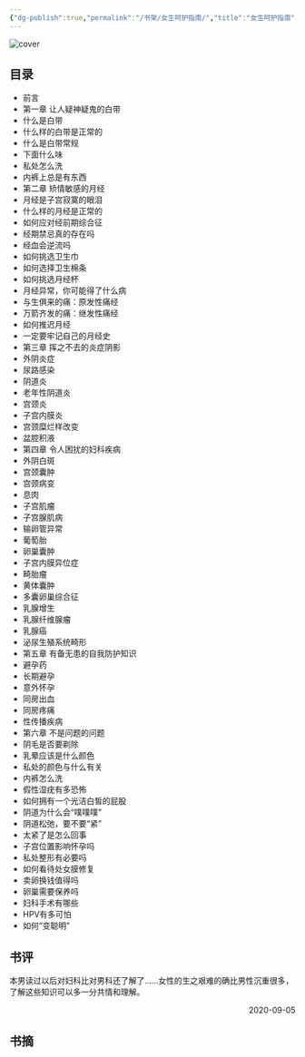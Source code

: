 ```yaml
---
{"dg-publish":true,"permalink":"/书架/女生呵护指南/","title":"女生呵护指南"}
---
```



![cover](https://s2.loli.net/2025/10/10/4l8QuVxmOe6zpic.png)

## 目录


  - 前言
  - 第一章 让人疑神疑鬼的白带
  - 什么是白带
  - 什么样的白带是正常的
  - 什么是白带常规
  - 下面什么味
  - 私处怎么洗
  - 内裤上总是有东西
  - 第二章 矫情敏感的月经
  - 月经是子宫寂寞的眼泪
  - 什么样的月经是正常的
  - 如何应对经前期综合征
  - 经期禁忌真的存在吗
  - 经血会逆流吗
  - 如何挑选卫生巾
  - 如何选择卫生棉条
  - 如何挑选月经杯
  - 月经异常，你可能得了什么病
  - 与生俱来的痛：原发性痛经
  - 万箭齐发的痛：继发性痛经
  - 如何推迟月经
  - 一定要牢记自己的月经史
  - 第三章 挥之不去的炎症阴影
  - 外阴炎症
  - 尿路感染
  - 阴道炎
  - 老年性阴道炎
  - 宫颈炎
  - 子宫内膜炎
  - 宫颈糜烂样改变
  - 盆腔积液
  - 第四章 令人困扰的妇科疾病
  - 外阴白斑
  - 宫颈囊肿
  - 宫颈病变
  - 息肉
  - 子宫肌瘤
  - 子宫腺肌病
  - 输卵管异常
  - 葡萄胎
  - 卵巢囊肿
  - 子宫内膜异位症
  - 畸胎瘤
  - 黄体囊肿
  - 多囊卵巢综合征
  - 乳腺增生
  - 乳腺纤维腺瘤
  - 乳腺癌
  - 泌尿生殖系统畸形
  - 第五章 有备无患的自我防护知识
  - 避孕药
  - 长期避孕
  - 意外怀孕
  - 同房出血
  - 同房疼痛
  - 性传播疾病
  - 第六章 不是问题的问题
  - 阴毛是否要剃除
  - 乳晕应该是什么颜色
  - 私处的颜色与什么有关
  - 内裤怎么洗
  - 假性湿疣有多恐怖
  - 如何拥有一个光洁白皙的屁股
  - 阴道为什么会“噗噗噗”
  - 阴道松弛，要不要“紧”
  - 太紧了是怎么回事
  - 子宫位置影响怀孕吗
  - 私处整形有必要吗
  - 如何看待处女膜修复
  - 卖卵换钱值得吗
  - 卵巢需要保养吗
  - 妇科手术有哪些
  - HPV有多可怕
  - 如何“变聪明”

## 书评

本男读过以后对妇科比对男科还了解了……女性的生之艰难的确比男性沉重很多，了解这些知识可以多一分共情和理解。

<p align="right">2020-09-05</p>

## 书摘